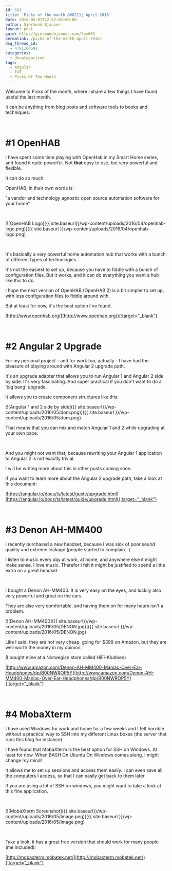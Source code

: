 ```yaml
---
id: 683
title: 'Picks of the month &#8211; April 2016'
date: 2016-05-01T12:07:02+00:00
author: Gjermund Bjaanes
layout: post
guid: http://gjermundbjaanes.com/?p=683
permalink: /picks-of-the-month-april-2016/
dsq_thread_id:
  - 4791164591
categories:
  - Uncategorized
tags:
  - Angular
  - IoT
  - Picks Of The Month
---
```

Welcome to Picks of the month, where I share a few things I have found useful the last month.

It can be anything from blog posts and software tools to books and techniques.

<!--more-->

&nbsp;

# #1 OpenHAB

I have spent some time playing with OpenHab in my Smart Home series, and found it quite powerful. Not **that** easy to use, but very powerful and flexible.

It can do so much.

OpenHAB, in their own words is:
  
"a vendor and technology agnostic open source automation software for your home"

&nbsp;

[![OpenHAB Logo]({{ site.baseurl}}/wp-content/uploads/2016/04/openhab-logo.png)]({{ site.baseurl }}/wp-content/uploads/2016/04/openhab-logo.png) 

&nbsp;

It's basically a very powerful home automation hub that works with a bunch of different types of technologies.

It's not the easiest to set up, because you have to fiddle with a bunch of configuration files. But it works, and it can do everything you want a hub like this to do.

I hope the next version of OpenHAB (OpenHAB 2) is a bit simpler to set up, with less configuration files to fiddle around with.

But at least for now, it's the best option I've found.

[http://www.openhab.org/](http://www.openhab.org/){:target="_blank"} 

&nbsp;

# #2 Angular 2 Upgrade

For my personal project - and for work too, actually - I have had the pleasure of playing around with Angular 2 upgrade path.

It's an upgrade adapter that allows you to run Angular 1 and Angular 2 side by side. It's very fascinating. And super practical if you don't want to do a &#8216;big bang' upgrade.

It allows you to create component structures like this:

[![Angular 1 and 2 side by side]({{ site.baseurl}}/wp-content/uploads/2016/05/dom.png)]({{ site.baseurl }}/wp-content/uploads/2016/05/dom.png)

That means that you can mix and match Angular 1 and 2 while upgrading at your own pace.

&nbsp;

And you might not want that, because rewriting your Angular 1 application to Angular 2 is not exactly trivial.

I will be writing more about this in other posts coming soon.

If you want to learn more about the Angular 2 upgrade path, take a look at this document:

[https://angular.io/docs/ts/latest/guide/upgrade.html](https://angular.io/docs/ts/latest/guide/upgrade.html){:target="_blank"} 

&nbsp;

# #3 Denon AH-MM400

I recently purchased a new headset, because I was sick of poor sound quality and extreme leakage (people started to complain...).

I listen to music every day at work, at home, and anywhere else it might make sense. I love music. Therefor I felt it might be justified to spend a little extra on a great headset.

&nbsp;

I bought a Denon AH-MM400. It is very easy on the eyes, and luckily also very powerful and great on the ears.

They are also very comfortable, and having them on for many hours isn't a problem.

[![Denon AH-MM400]({{ site.baseurl}}/wp-content/uploads/2016/05/DENON.jpg)]({{ site.baseurl }}/wp-content/uploads/2016/05/DENON.jpg) 

Like I said, they are not very cheap, going for $399 on Amazon, but they are well worth the money in my opinion.

(I bought mine at a Norwegian store called HiFi-Klubben)

[http://www.amazon.com/Denon-AH-MM400-Maniac-Over-Ear-Headphones/dp/B00NWROP5Y](http://www.amazon.com/Denon-AH-MM400-Maniac-Over-Ear-Headphones/dp/B00NWROP5Y){:target="_blank"} 

&nbsp;

# #4 MobaXterm

I have used Windows for work and home for a few weeks and I felt horrible without a practical way to SSH into my different Linux boxes (the server that runs this blog for instance).

I have found that MobaXterm is the best option for SSH on Windows. At least for now. When BASH On Ubuntu On Windows comes along, I might change my mind!

It allows me to set up sessions and access them easily. I can even save all the computers I access, so that I can easily get back to them later.

If you are using a lot of SSH on windows, you might want to take a look at this fine application.

&nbsp;

[![MobaXterm Screenshot]({{ site.baseurl}}/wp-content/uploads/2016/05/Image.png)]({{ site.baseurl }}/wp-content/uploads/2016/05/Image.png) 

&nbsp;

Take a look, it has a great free version that should work for many people (me included):

[http://mobaxterm.mobatek.net/](http://mobaxterm.mobatek.net/){:target="_blank"} 